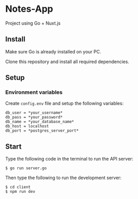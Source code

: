 # Notes-App
Project using Go + Nuxt.js

## Install
Make sure Go is already installed on your PC.

Clone this repository and install all required dependencies.

## Setup
### Environment variables
Create `config.env` file and setup the following variables:
```
db_user = *your_username*
db_pass = *your_password*
db_name = *your_database_name*
db_host = localhost
db_port = *postgres_server_port*
````

## Start 
Type the following code in the terminal to run the API server:
```
$ go run server.go
```
Then type the following to run the development server:
```
$ cd client
$ npm run dev

```
